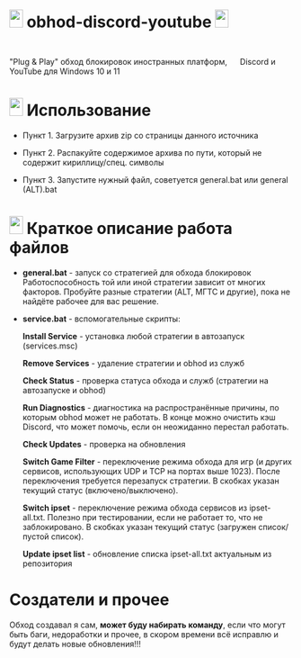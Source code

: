# <img height="32" width="24" src="https://cdn.simpleicons.org/discord/Blurple" /> obhod-discord-youtube <img height="32" width="24" src="https://cdn.simpleicons.org/youtube/red" />
"Plug & Play" обход блокировок иностранных платформ, <img height="40" width="15" src="https://cdn.simpleicons.org/discord/Blurple" /> Discord и <img height="40" width="15" src="https://cdn.simpleicons.org/youtube/red" /> YouTube для Windows 10 и 11

<h1><img height="32" width="24" src="https://cdn.simpleicons.org/adguard/lightgreen" /> Использование</h1> 

* Пункт 1. Загрузите архив zip со страницы данного источника

* Пункт 2. Распакуйте содержимое архива по пути, который не содержит кириллицу/спец. символы

* Пункт 3. Запустите нужный файл, советуется general.bat или general (ALT).bat

<h1><img height="32" width="24" src="https://cdn.simpleicons.org/apache/white" /> Краткое описание работа файлов</h1>

* **general.bat** - запуск со стратегией для обхода блокировок
Работоспособность той или иной стратегии зависит от многих факторов. Пробуйте разные стратегии (ALT, МГТС и другие), пока не найдёте рабочее для вас решение.
* **service.bat** - вспомогательные скрипты:
  
    **Install Service** - установка любой стратегии в автозапуск (services.msc)
  
    **Remove Services** - удаление стратегии и obhod из служб
  
    **Check Status** - проверка статуса обхода и служб (стратегии на автозапуске и obhod)
  
    **Run Diagnostics** - диагностика на распространённые причины, по которым obhod может не работать.
    В конце можно очистить кэш  Discord, что может помочь, если он неожиданно перестал работать.
  
    **Check Updates** - проверка на обновления
  
    **Switch Game Filter** - переключение режима обхода для игр (и других сервисов, использующих UDP и TCP на портах выше 1023).
    После переключения требуется перезапуск стратегии.
    В скобках указан текущий статус (включено/выключено).
  
    **Switch ipset** - переключение режима обхода сервисов из ipset-all.txt.
    Полезно при тестировании, если не работает то, что не заблокировано.
    В скобках указан текущий статус (загружен список/пустой список).
  
    **Update ipset list** - обновление списка ipset-all.txt актуальным из репозитория

<h1>Создатели и прочее</h1>

Обход создавал я сам, **может буду набирать команду**, если что могут быть баги, недоработки и прочее, в скором времени всё исправлю и будут делать новые обновления!!!
